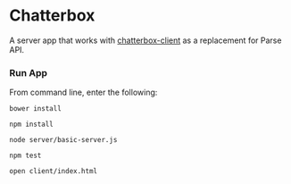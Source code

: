 Chatterbox
==============

A server app that works with [chatterbox-client](https://github.com/kellyvonborstel/chatterbox-client) as a replacement for Parse API.

### Run App

From command line, enter the following:

```
bower install
```
```
npm install
```
```
node server/basic-server.js
``` 
```
npm test
```
```
open client/index.html
``` 

